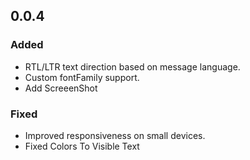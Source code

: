 ## 0.0.4

### Added
- RTL/LTR text direction based on message language.
- Custom fontFamily support.
- Add ScreeenShot

### Fixed
- Improved responsiveness on small devices.
- Fixed Colors To Visible Text 
